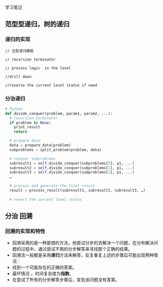 学习笔记

## 范型型递归，树的递归

### 递归的实现
```
// 泛型递归模板

// recursion terminator

// process logic  in the level

//drill down

//reverse the current level status if need

```

### 分治递归

```python
# Python
def divide_conquer(problem, param1, param2, ...): 
  # recursion terminator 
  if problem is None: 
	print_result 
	return 

  # prepare data 
  data = prepare_data(problem) 
  subproblems = split_problem(problem, data) 

  # conquer subproblems 
  subresult1 = self.divide_conquer(subproblems[0], p1, ...) 
  subresult2 = self.divide_conquer(subproblems[1], p1, ...) 
  subresult3 = self.divide_conquer(subproblems[2], p1, ...) 
  …

  # process and generate the final result 
  result = process_result(subresult1, subresult2, subresult3, …)
	
  # revert the current level states
```

## 分治 回溯

### 回溯的实现和特性 
- 回溯采用的是一种是错的方法，他尝试分步的去解决一个问题，在分布解决问题的过程中，通过尝试不用的分步解答来寻找那个正确的结果。
- 回溯法一般都是采用**递归**方法来解答，反复重复上述的步骤后可能出现两种情况：
 - 找到一个可能存在的正确的答案。
 - 最坏情况 ，时间复杂度为**指数**。
 - 在尝试了所有的分步解答步骤后，宣告该问题没有答案。